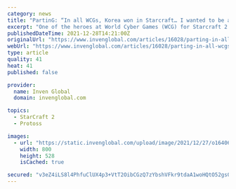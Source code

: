 ```yaml
---
category: news
title: "PartinG: “In all WCGs, Korea won in Starcraft… I wanted to be a part of that, a part of history.”"
excerpt: "One of the heroes at World Cyber Games (WCG) for Starcraft 2 was Won “PartinG” Lee-sak. PartinG took home two medals in the two WCGs he attended. A gold medal in 2012, and a bronze medal i"
publishedDateTime: 2021-12-28T14:21:00Z
originalUrl: "https://www.invenglobal.com/articles/16028/parting-in-all-wcgs-korea-won-in-starcraft-i-wanted-to-be-a-part-of-that-a-part-of-history"
webUrl: "https://www.invenglobal.com/articles/16028/parting-in-all-wcgs-korea-won-in-starcraft-i-wanted-to-be-a-part-of-that-a-part-of-history"
type: article
quality: 41
heat: 41
published: false

provider:
  name: Inven Global
  domain: invenglobal.com

topics:
  - StarCraft 2
  - Protoss

images:
  - url: "https://static.invenglobal.com/upload/image/2021/12/27/o1640619029755121.jpeg"
    width: 800
    height: 528
    isCached: true

secured: "v3eZ4iLS8l4PhfuClUX4p3+VtT2OibCGzQ7zYbshVFkr9tdaA1woHQtO52gs09UMEcIVObvK7P7fBBbJXwjb/CmQY7lwicKm6VLxUm4WLzNRyuBKsTd+itsfIv61HMCrEWZetK2UMwxgeUUy4dj2hNr68YMIu4EzvLN1hrCIYT/1pGNG3KPQNTWPYLW/K72O87mVI1POYgOhfqewGEAZNJ7U87mJZWjzm+6RggyL/wBOXHeXV+1WAiAK8K+VDVfQBdROuLG/+Nqf3uA/PN3ORpWtS7tslbhTAkK9BtXqeSf4a1rLZqP+nfoPKcrfTMDhMuakBW2N63j7GvsnZ4jI+joTzos9J+P9NLEj9q/xllc=;zh9ezVr5uC/ekHbaBtZGAg=="
---
```



